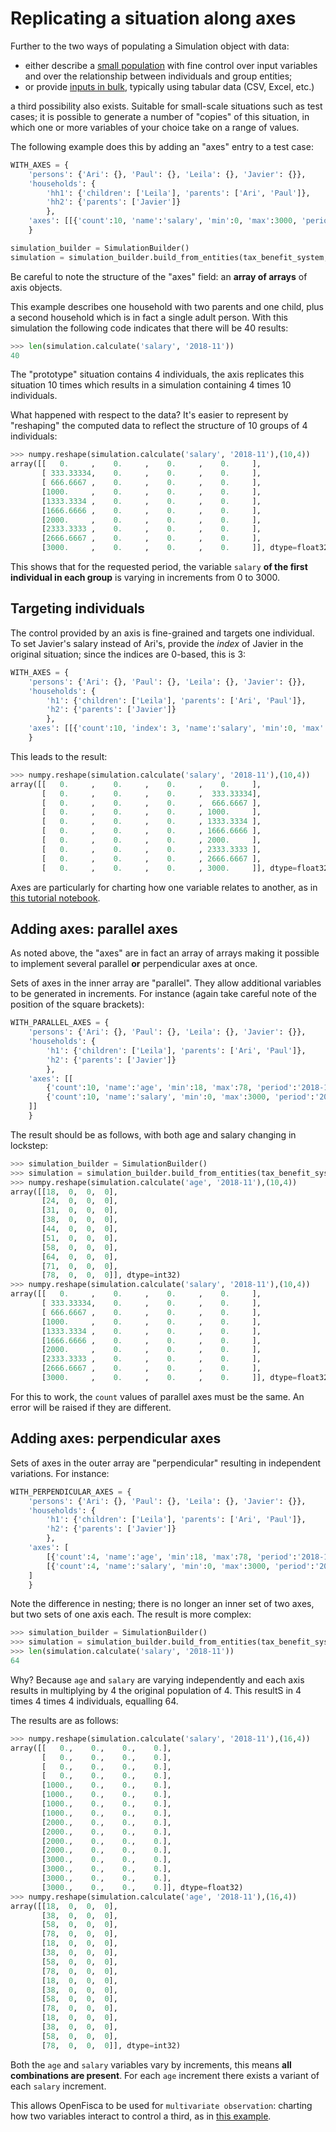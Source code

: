 # Replicating a situation along axes

Further to the two ways of populating a Simulation object with data:

- either describe a [small population](./run-simulation.md#test-cases) with fine control over input variables and over the relationship between individuals and group entities;
- or provide [inputs in bulk](./run-simulation.md#data), typically using tabular data (CSV, Excel, etc.)

a third possibility also exists. 
Suitable for small-scale situations such as test cases; it is possible to generate a number of "copies" of this situation, in which one or more variables of your choice take on a range of values.

The following example does this by adding an "axes" entry to a test case:

```py
WITH_AXES = {
    'persons': {'Ari': {}, 'Paul': {}, 'Leila': {}, 'Javier': {}},
    'households': {
        'hh1': {'children': ['Leila'], 'parents': ['Ari', 'Paul']},
        'hh2': {'parents': ['Javier']}
        },
    'axes': [[{'count':10, 'name':'salary', 'min':0, 'max':3000, 'period':'2018-11'}]]
    }

simulation_builder = SimulationBuilder()
simulation = simulation_builder.build_from_entities(tax_benefit_system, WITH_AXES)
```

Be careful to note the structure of the "axes" field: an **array of arrays** of axis objects.

This example describes one household with two parents and one child, plus a second household which is in fact a single adult person. 
With this simulation the following code indicates that there will be 40 results:

```py
>>> len(simulation.calculate('salary', '2018-11'))
40
```

The "prototype" situation contains 4 individuals, the axis replicates this situation 10 times which results in a simulation containing 4 times 10 individuals.

What happened with respect to the data? It's easier to represent by "reshaping" the computed data to reflect the structure of 10 groups of 4 individuals:

```py
>>> numpy.reshape(simulation.calculate('salary', '2018-11'),(10,4))
array([[   0.     ,    0.     ,    0.     ,    0.     ],
       [ 333.33334,    0.     ,    0.     ,    0.     ],
       [ 666.6667 ,    0.     ,    0.     ,    0.     ],
       [1000.     ,    0.     ,    0.     ,    0.     ],
       [1333.3334 ,    0.     ,    0.     ,    0.     ],
       [1666.6666 ,    0.     ,    0.     ,    0.     ],
       [2000.     ,    0.     ,    0.     ,    0.     ],
       [2333.3333 ,    0.     ,    0.     ,    0.     ],
       [2666.6667 ,    0.     ,    0.     ,    0.     ],
       [3000.     ,    0.     ,    0.     ,    0.     ]], dtype=float32)
```

This shows that for the requested period, the variable `salary` **of the first individual in each group** is varying in increments from 0 to 3000.

## Targeting individuals

The control provided by an axis is fine-grained and targets one individual. To set Javier's salary instead of Ari's, provide the _index_ of Javier in the original situation; since the indices are 0-based, this is 3:

```py
WITH_AXES = {
    'persons': {'Ari': {}, 'Paul': {}, 'Leila': {}, 'Javier': {}},
    'households': {
        'h1': {'children': ['Leila'], 'parents': ['Ari', 'Paul']},
        'h2': {'parents': ['Javier']}
        },
    'axes': [[{'count':10, 'index': 3, 'name':'salary', 'min':0, 'max':3000, 'period':'2018-11'}]]
    }
```

This leads to the result:

```py
>>> numpy.reshape(simulation.calculate('salary', '2018-11'),(10,4))
array([[   0.     ,    0.     ,    0.     ,    0.     ],
       [   0.     ,    0.     ,    0.     ,  333.33334],
       [   0.     ,    0.     ,    0.     ,  666.6667 ],
       [   0.     ,    0.     ,    0.     , 1000.     ],
       [   0.     ,    0.     ,    0.     , 1333.3334 ],
       [   0.     ,    0.     ,    0.     , 1666.6666 ],
       [   0.     ,    0.     ,    0.     , 2000.     ],
       [   0.     ,    0.     ,    0.     , 2333.3333 ],
       [   0.     ,    0.     ,    0.     , 2666.6667 ],
       [   0.     ,    0.     ,    0.     , 3000.     ]], dtype=float32)
```

Axes are particularly for charting how one variable relates to another, as in [this tutorial notebook](https://mybinder.org/v2/gh/openfisca/tutorial/master?filepath=notebooks/how_to_handle_axes.ipynb).

## Adding axes: parallel axes

As noted above, the "axes" are in fact an array of arrays making it possible to implement several parallel **or** perpendicular axes at once.

Sets of axes in the inner array are "parallel". They allow additional variables to be generated in increments. For instance (again take careful note of the position of the square brackets):

```py
WITH_PARALLEL_AXES = {
    'persons': {'Ari': {}, 'Paul': {}, 'Leila': {}, 'Javier': {}},
    'households': {
        'h1': {'children': ['Leila'], 'parents': ['Ari', 'Paul']},
        'h2': {'parents': ['Javier']}
        },
    'axes': [[
        {'count':10, 'name':'age', 'min':18, 'max':78, 'period':'2018-11'},
        {'count':10, 'name':'salary', 'min':0, 'max':3000, 'period':'2018-11'}
    ]]
    }
```

The result should be as follows, with both age and salary changing in lockstep:

```py
>>> simulation_builder = SimulationBuilder() 
>>> simulation = simulation_builder.build_from_entities(tax_benefit_system, WITH_PARALLEL_AXES)
>>> numpy.reshape(simulation.calculate('age', '2018-11'),(10,4))
array([[18,  0,  0,  0],
       [24,  0,  0,  0],
       [31,  0,  0,  0],
       [38,  0,  0,  0],
       [44,  0,  0,  0],
       [51,  0,  0,  0],
       [58,  0,  0,  0],
       [64,  0,  0,  0],
       [71,  0,  0,  0],
       [78,  0,  0,  0]], dtype=int32)
>>> numpy.reshape(simulation.calculate('salary', '2018-11'),(10,4))
array([[   0.     ,    0.     ,    0.     ,    0.     ],
       [ 333.33334,    0.     ,    0.     ,    0.     ],
       [ 666.6667 ,    0.     ,    0.     ,    0.     ],
       [1000.     ,    0.     ,    0.     ,    0.     ],
       [1333.3334 ,    0.     ,    0.     ,    0.     ],
       [1666.6666 ,    0.     ,    0.     ,    0.     ],
       [2000.     ,    0.     ,    0.     ,    0.     ],
       [2333.3333 ,    0.     ,    0.     ,    0.     ],
       [2666.6667 ,    0.     ,    0.     ,    0.     ],
       [3000.     ,    0.     ,    0.     ,    0.     ]], dtype=float32)
```

For this to work, the `count` values of parallel axes must be the same. An error will be raised if they are different.

## Adding axes: perpendicular axes

Sets of axes in the outer array are "perpendicular" resulting in independent variations. For instance:

```py
WITH_PERPENDICULAR_AXES = {
    'persons': {'Ari': {}, 'Paul': {}, 'Leila': {}, 'Javier': {}},
    'households': {
        'h1': {'children': ['Leila'], 'parents': ['Ari', 'Paul']},
        'h2': {'parents': ['Javier']}
        },
    'axes': [
        [{'count':4, 'name':'age', 'min':18, 'max':78, 'period':'2018-11'}],
        [{'count':4, 'name':'salary', 'min':0, 'max':3000, 'period':'2018-11'}]
    ]
    }
```

Note the difference in nesting; there is no longer an inner set of two axes, but two sets of one axis each. The result is more complex:

```py
>>> simulation_builder = SimulationBuilder()
>>> simulation = simulation_builder.build_from_entities(tax_benefit_system, WITH_PERPENDICULAR_AXES)
>>> len(simulation.calculate('salary', '2018-11'))
64
```

Why? Because `age` and `salary` are varying independently and each axis results in multiplying by 4 the original population of 4. This resultS in 4 times 4 times 4 individuals, equalling 64.

The results are as follows:

```py
>>> numpy.reshape(simulation.calculate('salary', '2018-11'),(16,4))
array([[   0.,    0.,    0.,    0.],
       [   0.,    0.,    0.,    0.],
       [   0.,    0.,    0.,    0.],
       [   0.,    0.,    0.,    0.],
       [1000.,    0.,    0.,    0.],
       [1000.,    0.,    0.,    0.],
       [1000.,    0.,    0.,    0.],
       [1000.,    0.,    0.,    0.],
       [2000.,    0.,    0.,    0.],
       [2000.,    0.,    0.,    0.],
       [2000.,    0.,    0.,    0.],
       [2000.,    0.,    0.,    0.],
       [3000.,    0.,    0.,    0.],
       [3000.,    0.,    0.,    0.],
       [3000.,    0.,    0.,    0.],
       [3000.,    0.,    0.,    0.]], dtype=float32)
>>> numpy.reshape(simulation.calculate('age', '2018-11'),(16,4))
array([[18,  0,  0,  0],
       [38,  0,  0,  0],
       [58,  0,  0,  0],
       [78,  0,  0,  0],
       [18,  0,  0,  0],
       [38,  0,  0,  0],
       [58,  0,  0,  0],
       [78,  0,  0,  0],
       [18,  0,  0,  0],
       [38,  0,  0,  0],
       [58,  0,  0,  0],
       [78,  0,  0,  0],
       [18,  0,  0,  0],
       [38,  0,  0,  0],
       [58,  0,  0,  0],
       [78,  0,  0,  0]], dtype=int32)
```

Both the `age` and `salary` variables vary by increments, this means **all combinations are present**. For each `age` increment there exists a variant of each `salary` increment.

This allows OpenFisca to be used for `multivariate observation`: charting how two variables interact to control a third, as in [this example](https://mybinder.org/v2/gh/adrienpacifico/adrienpacifico.github.io/master?filepath=Notebooks/plotly_openfisca_cohabitants.ipynb).
